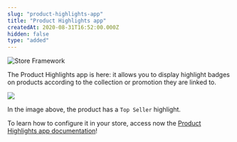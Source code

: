 ```yaml
---
slug: "product-highlights-app"
title: "Product Highlights app"
createdAt: 2020-08-31T16:52:00.000Z
hidden: false
type: "added"
---
```


![Store Framework](https://img.shields.io/badge/-Store%20Framework-red)

The Product Highlights app is here: it allows you to display highlight badges on products according to the collection or promotion they are linked to.

![](https://cdn.jsdelivr.net/gh/vtexdocs/dev-portal-content@readme-docs/docs/release-notes/c9dbe7c-product-highlight_14.png)

In the image above, the product has a `Top Seller` highlight.

To learn how to configure it in your store, access now the [Product Highlights app documentation](https://vtex.io/docs/components/all/vtex.product-highlights/)!
